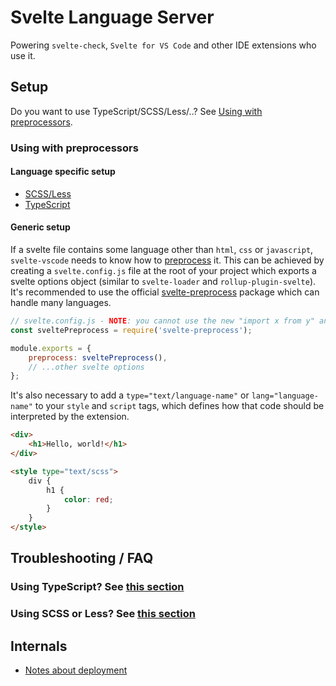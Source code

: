 # Svelte Language Server

Powering `svelte-check`, `Svelte for VS Code` and other IDE extensions who use it.

## Setup

Do you want to use TypeScript/SCSS/Less/..? See [Using with preprocessors](#using-with-preprocessors).

### Using with preprocessors

#### Language specific setup

-   [SCSS/Less](./preprocessors/scss-less.md)
-   [TypeScript](./preprocessors/typescript.md)

#### Generic setup

If a svelte file contains some language other than `html`, `css` or `javascript`, `svelte-vscode` needs to know how to [preprocess](https://svelte.dev/docs#svelte_preprocess) it. This can be achieved by creating a `svelte.config.js` file at the root of your project which exports a svelte options object (similar to `svelte-loader` and `rollup-plugin-svelte`). It's recommended to use the official [svelte-preprocess](https://github.com/sveltejs/svelte-preprocess) package which can handle many languages.

```js
// svelte.config.js - NOTE: you cannot use the new "import x from y" and "export const" syntax in here.
const sveltePreprocess = require('svelte-preprocess');

module.exports = {
    preprocess: sveltePreprocess(),
    // ...other svelte options
};
```

It's also necessary to add a `type="text/language-name"` or `lang="language-name"` to your `style` and `script` tags, which defines how that code should be interpreted by the extension.

```html
<div>
    <h1>Hello, world!</h1>
</div>

<style type="text/scss">
    div {
        h1 {
            color: red;
        }
    }
</style>
```

## Troubleshooting / FAQ

### Using TypeScript? See [this section](./preprocessors/typescript.md#troubleshooting-faq)

### Using SCSS or Less? See [this section](./preprocessors/scss-less.md#troubleshooting-faq)

## Internals

-   [Notes about deployment](./internal/deployment.md)
